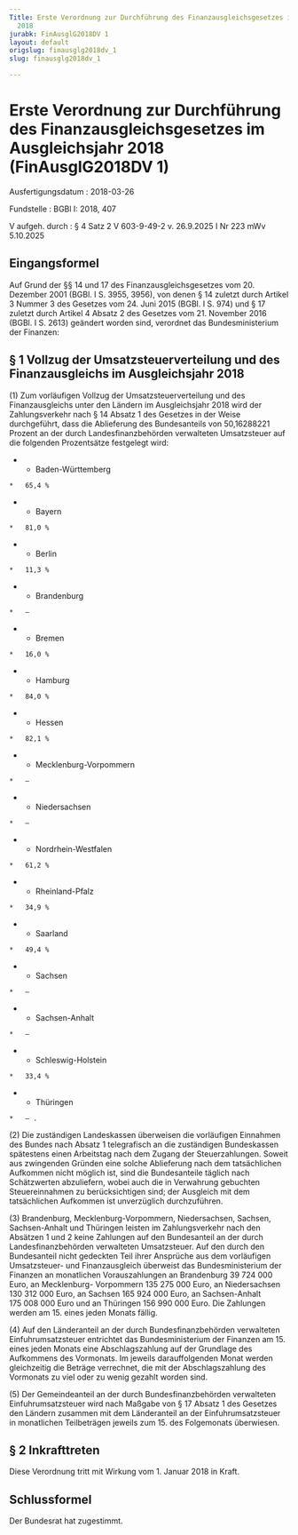 ```yaml
---
Title: Erste Verordnung zur Durchführung des Finanzausgleichsgesetzes im Ausgleichsjahr
  2018
jurabk: FinAusglG2018DV 1
layout: default
origslug: finausglg2018dv_1
slug: finausglg2018dv_1

---
```


# Erste Verordnung zur Durchführung des Finanzausgleichsgesetzes im Ausgleichsjahr 2018 (FinAusglG2018DV 1)

Ausfertigungsdatum
:   2018-03-26

Fundstelle
:   BGBl I: 2018, 407

V aufgeh. durch
:   § 4 Satz 2 V 603-9-49-2 v. 26.9.2025 I Nr 223 mWv 5.10.2025


## Eingangsformel

Auf Grund der §§ 14 und 17 des Finanzausgleichsgesetzes vom 20. Dezember 2001 (BGBl. I S. 3955, 3956), von denen § 14 zuletzt durch Artikel 3 Nummer 3 des Gesetzes vom 24. Juni 2015 (BGBl. I S. 974) und § 17 zuletzt durch Artikel 4 Absatz 2 des Gesetzes vom 21. November 2016 (BGBl. I S. 2613) geändert worden sind, verordnet das Bundesministerium der Finanzen:


## § 1 Vollzug der Umsatzsteuerverteilung und des Finanzausgleichs im Ausgleichsjahr 2018

(1) Zum vorläufigen Vollzug der Umsatzsteuerverteilung und des Finanzausgleichs unter den Ländern im Ausgleichsjahr 2018 wird der Zahlungsverkehr nach § 14 Absatz 1 des Gesetzes in der Weise durchgeführt, dass die Ablieferung des Bundesanteils von 50,16288221 Prozent an der durch Landesfinanzbehörden verwalteten Umsatzsteuer auf die folgenden Prozentsätze festgelegt wird:

*    *   Baden-Württemberg

    *   65,4 %


*    *   Bayern

    *   81,0 %


*    *   Berlin

    *   11,3 %


*    *   Brandenburg

    *   –


*    *   Bremen

    *   16,0 %


*    *   Hamburg

    *   84,0 %


*    *   Hessen

    *   82,1 %


*    *   Mecklenburg-Vorpommern

    *   –


*    *   Niedersachsen

    *   –


*    *   Nordrhein-Westfalen

    *   61,2 %


*    *   Rheinland-Pfalz

    *   34,9 %


*    *   Saarland

    *   49,4 %


*    *   Sachsen

    *   –


*    *   Sachsen-Anhalt

    *   –


*    *   Schleswig-Holstein

    *   33,4 %


*    *   Thüringen

    *   – .



(2) Die zuständigen Landeskassen überweisen die vorläufigen Einnahmen des Bundes nach Absatz 1 telegrafisch an die zuständigen Bundeskassen spätestens einen Arbeitstag nach dem Zugang der Steuerzahlungen. Soweit aus zwingenden Gründen eine solche Ablieferung nach dem tatsächlichen Aufkommen nicht möglich ist, sind die Bundesanteile täglich nach Schätzwerten abzuliefern, wobei auch die in Verwahrung gebuchten Steuereinnahmen zu berücksichtigen sind; der Ausgleich mit dem tatsächlichen Aufkommen ist unverzüglich durchzuführen.

(3) Brandenburg, Mecklenburg-Vorpommern, Niedersachsen, Sachsen, Sachsen-Anhalt und Thüringen leisten im Zahlungsverkehr nach den Absätzen 1 und 2 keine Zahlungen auf den Bundesanteil an der durch Landesfinanzbehörden verwalteten Umsatzsteuer. Auf den durch den Bundesanteil nicht gedeckten Teil ihrer Ansprüche aus dem vorläufigen Umsatzsteuer- und Finanzausgleich überweist das Bundesministerium der Finanzen an monatlichen Vorauszahlungen an Brandenburg 39 724 000 Euro, an Mecklenburg-
Vorpommern              135 275 000 Euro, an Niedersachsen
130 312 000              Euro, an Sachsen 165 924 000 Euro, an Sachsen-Anhalt 175 008 000 Euro und an Thüringen 156 990 000 Euro. Die Zahlungen werden am 15. eines jeden Monats fällig.

(4) Auf den Länderanteil an der durch Bundesfinanzbehörden verwalteten Einfuhrumsatzsteuer entrichtet das Bundesministerium der Finanzen am 15. eines jeden Monats eine Abschlagszahlung auf der Grundlage des Aufkommens des Vormonats. Im jeweils darauffolgenden Monat werden gleichzeitig die Beträge verrechnet, die mit der Abschlagszahlung des Vormonats zu viel oder zu wenig gezahlt worden sind.

(5) Der Gemeindeanteil an der durch Bundesfinanzbehörden verwalteten Einfuhrumsatzsteuer wird nach Maßgabe von § 17 Absatz 1 des Gesetzes den Ländern zusammen mit dem Länderanteil an der Einfuhrumsatzsteuer in monatlichen Teilbeträgen jeweils zum 15. des Folgemonats überwiesen.


## § 2 Inkrafttreten

Diese Verordnung tritt mit Wirkung vom 1. Januar 2018 in Kraft.


## Schlussformel

Der Bundesrat hat zugestimmt.

